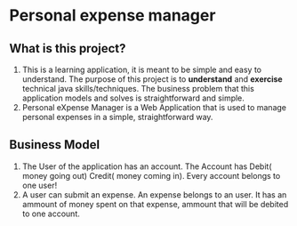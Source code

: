 # Personal expense manager #

## What is this project? ##
  1. This is a learning application, it is meant to be simple and easy to understand. The purpose of this project is to **understand** and **exercise** technical java skills/techniques. The business problem that this application models and solves is straightforward and simple.
  1. Personal eXpense Manager is a Web Application that is used to manage personal expenses in a simple, straightforward way.

## Business Model ##
  1. The User of the application has an account. The Account has Debit( money going out) Credit( money coming in). Every account belongs to one user!
  1. A user can submit an expense. An expense belongs to an user. It has an ammount of money spent on that expense, ammount that will be debited to one account.
